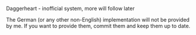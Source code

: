 Daggerheart - inofficial system, more will follow later

The German (or any other non-English) implementation will not be provided by me. If you want to provide them, commit them and keep them up to date.